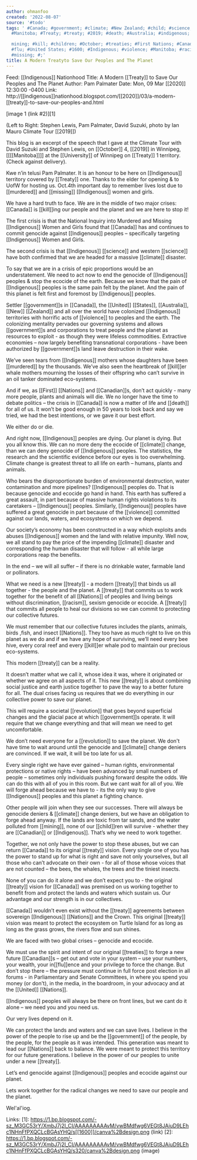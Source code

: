 ```yaml
---
author: ohmanfoo
created: '2022-08-07'
source: '#todo'
tags: ' #Canada; #government; #climate; #New Zealand; #child; #science; #2020; #University;
  #Manitoba; #Treaty; #treaty; #2019; #death; #Australia; #indigenous; #

  mining; #kill; #children; #October; #treaties; #First Nations; #Canadian; #revolution;
  #flu; #United States; #1600; #Indigenous; #violence; #Manitoba; #racism; #murdered;
  #missing; #;'
title: A Modern Treatyto Save Our Peoples and The Planet
---
```


Feed: [[Indigenous]] Nationhood
Title: A Modern [[Treaty]] to Save Our Peoples and The Planet
Author: Pam Palmater
Date: Mon, 09 Mar [[2020]] 12:30:00 -0400
Link: http://[[indigenous]]nationhood.blogspot.com/[[2020]]/03/a-modern-[[treaty]]-to-save-our-peoples-and.html
 
[image 1 (link #2)][1]
 
(Left to Right: Stephen Lewis, Pam Palmater, David Suzuki, photo by Ian Mauro 
Climate Tour [[2019]])
 
This blog is an excerpt of the speech that I gave at the Climate Tour with David
Suzuki and Stephen Lewis, on [[October]] 4, [[2019]] in Winnipeg, [[[[Manitoba]]]] at the 
[[University]] of Winnipeg on [[Treaty]] 1 territory. (Check against delivery).
 
Kwe n’in telusi Pam Palmater. It is an honour to be here on [[Indigenous]] territory
covered by [[Treaty]] one. Thanks to the elder for opening & to UofW for hosting us.
Oct.4th important day to remember lives lost due to [[murdered]] and [[missing]] 
[[Indigenous]] women and girls.
 
We have a hard truth to face. We are in the middle of two major crises: [[Canada]] 
is [[kill]]ing our people and the planet and we are here to stop it!
 
The first crisis is that the National Inquiry into Murdered and Missing 
[[Indigenous]] Women and Girls found that [[Canada]] has and continues to commit 
genocide against [[Indigenous]] peoples – specifically targeting [[Indigenous]] Women 
and Girls.
 
The second crisis is that [[Indigenous]] [[science]] and western [[science]] have both 
confirmed that we are headed for a massive [[climate]] disaster.
 
To say that we are in a crisis of epic proportions would be an understatement. 
We need to act now to end the genocide of [[Indigenous]] peoples & stop the ecocide 
of the earth. Because we know that the pain of [[Indigenous]] peoples is the same 
pain felt by the planet. And the pain of this planet is felt first and foremost 
by [[Indigenous]] peoples.
 
Settler [[government]]s in [[Canada]], the [[United]] [[States]], [[Australia]], [[New]] [[Zealand]] and all
over the world have colonized [[Indigenous]] territories with horrific acts of 
[[violence]] to peoples and the earth. The colonizing mentality pervades our 
governing systems and allows [[government]]s and corporations to treat people and 
the planet as resources to exploit - as though they were lifeless commodities. 
Extractive economies – now largely benefiting transnational corporations - have 
been authorized by [[government]]s land leave destruction in their wake.
 
We’ve seen tears from [[Indigenous]] mothers whose daughters have been [[murdered]] by 
the thousands. We’ve also seen the heartbreak of [[kill]]er whale mothers mourning 
the losses of their offspring who can’t survive in an oil tanker dominated 
eco-systems.
 
And if we, as [[First]] [[Nations]] and [[Canadian]]s, don’t act quickly - many more people,
plants and animals will die. We no longer have the time to debate politics – the
crisis in [[Canada]] is now a matter of life and [[death]] for all of us. It won’t be 
good enough in 50 years to look back and say we tried, we had the best 
intentions, or we gave it our best effort.
 
We either do or die.
 
And right now, [[Indigenous]] peoples are dying. Our planet is dying. But you all 
know this. We can no more deny the ecocide of [[climate]] change, than we can deny 
genocide of [[Indigenous]] peoples. The statistics, the research and the scientific 
evidence before our eyes is too overwhelming. Climate change is greatest threat 
to all life on earth – humans, plants and animals.
 
Who bears the disproportionate burden of environmental destruction, water 
contamination and more pipelines? [[Indigenous]] peoples do. That is because 
genocide and ecocide go hand in hand. This earth has suffered a great assault, 
in part because of massive human rights violations to its caretakers – 
[[Indigenous]] peoples. Similarly, [[Indigenous]] peoples have suffered a great genocide
in part because of the [[violence]] committed against our lands, waters, and 
ecosystems on which we depend.
 
Our society’s economy has been constructed in a way which exploits ands abuses 
[[Indigenous]] women and the land with relative impunity. Well now, we all stand to 
pay the price of the impending [[climate]] disaster and corresponding the human 
disaster that will follow - all while large corporations reap the benefits.
 
In the end – we will all suffer – if there is no drinkable water, farmable land 
or pollinators.
 
What we need is a new [[treaty]] - a modern [[treaty]] that binds us all together - the 
people and the planet. A [[treaty]] that commits us to work together for the benefit
of all [[Nations]] of peoples and living beings without discrimination, [[racism]], 
sexism genocide or ecocide. A [[treaty]] that commits all people to heal our 
divisions so we can commit to protecting our collective futures.
 
We must remember that our collective futures includes the plants, animals, birds
,fish, and insect [[Nations]]. They too have as much right to live on this planet as
we do and if we have any hope of surviving, we’ll need every bee hive, every 
coral reef and every [[kill]]er whale pod to maintain our precious eco-systems.
 
This modern [[treaty]] can be a reality.
 
It doesn’t matter what we call it, whose idea it was, where it originated or 
whether we agree on all aspects of it. This new [[treaty]] is about combining social
justice and earth justice together to pave the way to a better future for all. 
The dual crises facing us requires that we do everything in our collective power
to save our planet.
 
This will require a societal [[revolution]] that goes beyond superficial changes and
the glacial pace at which [[government]]s operate. It will require that we change 
everything and that will mean we need to get uncomfortable.
 
We don’t need everyone for a [[revolution]] to save the planet. We don't have time 
to wait around until the genocide and [[climate]] change deniers are convinced. If 
we wait, it will be too late for us all.
 
Every single right we have ever gained – human rights, environmental protections
or native rights – have been advanced by small numbers of people – sometimes 
only individuals pushing forward despite the odds. We can do this with all of 
you in this room. But we cant wait for all of you. We will forge ahead because 
we have to - its the only way to give [[Indigenous]] peoples and this planet a 
fighting chance.
 
Other people will join when they see our successes. There will always be 
genocide deniers & [[climate]] change deniers, but we have an obligation to forge 
ahead anyway. If the lands are toxic from tar sands, and the water polluted from
[[mining]], none of our [[child]]ren will survive - whether they are [[Canadian]] or 
[[Indigenous]]. That’s why we need to work together.
 
Together, we not only have the power to stop these abuses, but we can return 
[[Canada]] to its original [[treaty]] vision. Every single one of you has the power to 
stand up for what is right and save not only yourselves, but all those who can’t
advocate on their own - for all of those whose voices that are not counted – the
bees, the whales, the trees and the tiniest insects.
 
None of you can do it alone and we don’t expect you to - the original [[treaty]] 
vision for [[Canada]] was premised on us working together to benefit from and 
protect the lands and waters which sustain us.
Our advantage and our strength is in our collectives.
 
[[Canada]] wouldn’t even exist without the [[treaty]] agreements between sovereign 
[[Indigenous]] [[Nations]] and the Crown. This original [[treaty]] vision was meant to 
protect the ecosystem on Turtle Island for as long as long as the grass grows, 
the rivers flow and sun shines.
 
We are faced with two global crises – genocide and ecocide.
 
We must use the spirit and intent of our original [[treaties]] to forge a new future
[[Canadian]]s – get out and vote in your system – use your numbers, your wealth, 
your in[[flu]]ence and your privilege to force the change. But don’t stop there – 
the pressure must continue in full force post election in all forums - in 
Parliamentary and Senate Committees, in where you spend you money (or don't), in
the media, in the boardroom, in your advocacy and at the [[United]] [[Nations]].
 
[[Indigenous]] peoples will always be there on front lines, but we cant do it alone 
– we need you and you need us.
 
Our very lives depend on it.
 
We can protect the lands and waters and we can save lives. I believe in the 
power of the people to rise up and be the [[government]] of the people, by the 
people, for the people as it was intended. This generation was meant to lead our
[[Nations]] back to balance. We were meant to protect this territory for our future 
generations. I believe in the power of our peoples to unite under a new [[treaty]].
 
Let’s end genocide against [[Indigenous]] peoples and ecocide against our planet.
 
Lets work together for the radical changes we need to save our people and the 
planet.
 
Wel'al'iog.
 
 
 
Links: 
[1]: https://1.bp.blogspot.com/-sz_M3GC53rY/XmbJ7j2I_CI/AAAAAAAAAvM/vwBMdfwg6VEGt8JAiuD9LEhc1NHnFfPXQCLcBGAsYHQ/s[[1600]]/canva%2Bdesign.png (link)
[2]: https://1.bp.blogspot.com/-sz_M3GC53rY/XmbJ7j2I_CI/AAAAAAAAAvM/vwBMdfwg6VEGt8JAiuD9LEhc1NHnFfPXQCLcBGAsYHQ/s320/canva%2Bdesign.png (image)